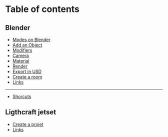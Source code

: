 # Table of contents

## Blender

* [Modes on Blender](README.md)
* [Add an Object](<README (2).md>)
* [Modifiers](blender/modifiers.md)
* [Camera](blender/camera.md)
* [Material](blender/material.md)
* [Render](blender/render.md)
* [Export in USD](blender/exporter-en-usd.md)
* [Create a room](<README (1).md>)
* [Links](blender/links.md)

***

* [Shorcuts](shorcuts.md)

## Ligthcraft jetset

* [Create a projet](ligthcraft-jetset/creer-un-projet.md)
* [Links](ligthcraft-jetset/links.md)
